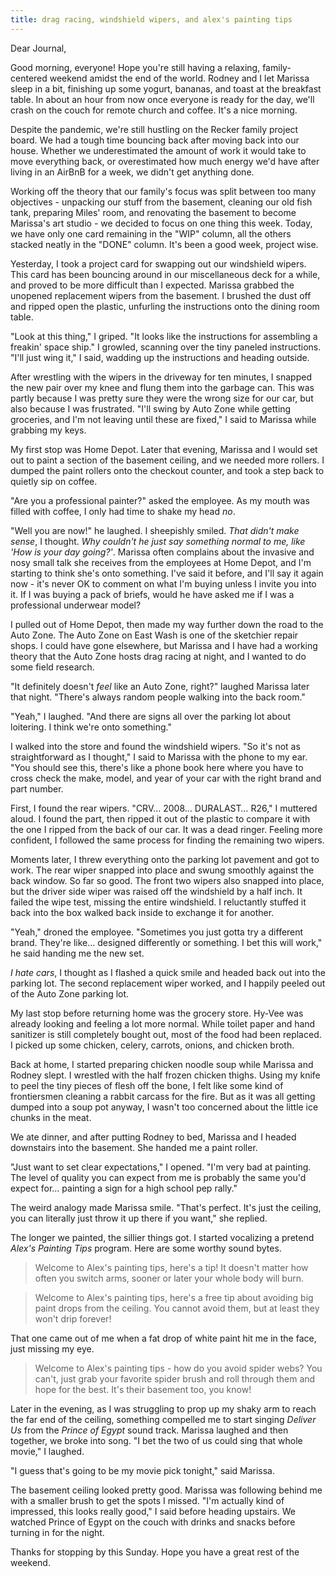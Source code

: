 ```yaml
---
title: drag racing, windshield wipers, and alex's painting tips
---
```


Dear Journal,

Good morning, everyone! Hope you're still having a relaxing,
family-centered weekend amidst the end of the world. Rodney and I let
Marissa sleep in a bit, finishing up some yogurt, bananas, and toast at
the breakfast table. In about an hour from now once everyone is ready
for the day, we'll crash on the couch for remote church and coffee. It's
a nice morning.

Despite the pandemic, we're still hustling on the Recker family project
board. We had a tough time bouncing back after moving back into our
house. Whether we underestimated the amount of work it would take to
move everything back, or overestimated how much energy we'd have after
living in an AirBnB for a week, we didn't get anything done.

Working off the theory that our family's focus was split between too
many objectives - unpacking our stuff from the basement, cleaning our
old fish tank, preparing Miles' room, and renovating the basement to
become Marissa's art studio - we decided to focus on one thing this
week. Today, we have only one card remaining in the "WIP" column, all
the others stacked neatly in the "DONE" column. It's been a good week,
project wise.

Yesterday, I took a project card for swapping out our windshield wipers.
This card has been bouncing around in our miscellaneous deck for a
while, and proved to be more difficult than I expected. Marissa grabbed
the unopened replacement wipers from the basement. I brushed the dust
off and ripped open the plastic, unfurling the instructions onto the
dining room table.

"Look at this thing," I griped. "It looks like the instructions for
assembling a freakin' space ship." I growled, scanning over the tiny
paneled instructions. "I'll just wing it," I said, wadding up the
instructions and heading outside.

After wrestling with the wipers in the driveway for ten minutes, I
snapped the new pair over my knee and flung them into the garbage can.
This was partly because I was pretty sure they were the wrong size for
our car, but also because I was frustrated. "I'll swing by Auto Zone
while getting groceries, and I'm not leaving until these are fixed," I
said to Marissa while grabbing my keys.

My first stop was Home Depot. Later that evening, Marissa and I would
set out to paint a section of the basement ceiling, and we needed more
rollers. I dumped the paint rollers onto the checkout counter, and took
a step back to quietly sip on coffee.

"Are you a professional painter?" asked the employee. As my mouth was
filled with coffee, I only had time to shake my head *no*.

"Well you are now!" he laughed. I sheepishly smiled. *That didn't make
sense*, I thought. *Why couldn't he just say something normal to me,
like 'How is your day going?'*. Marissa often complains about the
invasive and nosy small talk she receives from the employees at Home
Depot, and I'm starting to think she's onto something. I've said it
before, and I'll say it again now - it's never OK to comment on what I'm
buying unless I invite you into it. If I was buying a pack of briefs,
would he have asked me if I was a professional underwear model?

I pulled out of Home Depot, then made my way further down the road to
the Auto Zone. The Auto Zone on East Wash is one of the sketchier repair
shops. I could have gone elsewhere, but Marissa and I have had a working
theory that the Auto Zone hosts drag racing at night, and I wanted to do
some field research.

"It definitely doesn't *feel* like an Auto Zone, right?" laughed Marissa
later that night. "There's always random people walking into the back
room."

"Yeah," I laughed. "And there are signs all over the parking lot about
loitering. I think we're onto something."

I walked into the store and found the windshield wipers. "So it's not as
straightforward as I thought," I said to Marissa with the phone to my
ear. "You should see this, there's like a phone book here where you have
to cross check the make, model, and year of your car with the right
brand and part number.

First, I found the rear wipers. "CRV… 2008… DURALAST… R26," I muttered
aloud. I found the part, then ripped it out of the plastic to compare it
with the one I ripped from the back of our car. It was a dead ringer.
Feeling more confident, I followed the same process for finding the
remaining two wipers.

Moments later, I threw everything onto the parking lot pavement and got
to work. The rear wiper snapped into place and swung smoothly against
the back window. So far so good. The front two wipers also snapped into
place, but the driver side wiper was raised off the windshield by a half
inch. It failed the wipe test, missing the entire windshield. I
reluctantly stuffed it back into the box walked back inside to exchange
it for another.

"Yeah," droned the employee. "Sometimes you just gotta try a different
brand. They're like… designed differently or something. I bet this will
work," he said handing me the new set.

*I hate cars*, I thought as I flashed a quick smile and headed back out
into the parking lot. The second replacement wiper worked, and I happily
peeled out of the Auto Zone parking lot.

My last stop before returning home was the grocery store. Hy-Vee was
already looking and feeling a lot more normal. While toilet paper and
hand sanitizer is still completely bought out, most of the food had been
replaced. I picked up some chicken, celery, carrots, onions, and chicken
broth.

Back at home, I started preparing chicken noodle soup while Marissa and
Rodney slept. I wrestled with the half frozen chicken thighs. Using my
knife to peel the tiny pieces of flesh off the bone, I felt like some
kind of frontiersmen cleaning a rabbit carcass for the fire. But as it
was all getting dumped into a soup pot anyway, I wasn't too concerned
about the little ice chunks in the meat.

We ate dinner, and after putting Rodney to bed, Marissa and I headed
downstairs into the basement. She handed me a paint roller.

"Just want to set clear expectations," I opened. "I'm very bad at
painting. The level of quality you can expect from me is probably the
same you'd expect for… painting a sign for a high school pep rally."

The weird analogy made Marissa smile. "That's perfect. It's just the
ceiling, you can literally just throw it up there if you want," she
replied.

The longer we painted, the sillier things got. I started vocalizing a
pretend *Alex's Painting Tips* program. Here are some worthy sound
bytes.

> Welcome to Alex's painting tips, here's a tip! It doesn't matter how
> often you switch arms, sooner or later your whole body will burn.

> Welcome to Alex's painting tips, here's a free tip about avoiding big
> paint drops from the ceiling. You cannot avoid them, but at least they
> won't drip forever!

That one came out of me when a fat drop of white paint hit me in the
face, just missing my eye.

> Welcome to Alex's painting tips - how do you avoid spider webs? You
> can't, just grab your favorite spider brush and roll through them and
> hope for the best. It's their basement too, you know!

Later in the evening, as I was struggling to prop up my shaky arm to
reach the far end of the ceiling, something compelled me to start
singing *Deliver Us* from the *Prince of Egypt* sound track. Marissa
laughed and then together, we broke into song. "I bet the two of us
could sing that whole movie," I laughed.

"I guess that's going to be my movie pick tonight," said Marissa.

The basement ceiling looked pretty good. Marissa was following behind me
with a smaller brush to get the spots I missed. "I'm actually kind of
impressed, this looks really good," I said before heading upstairs. We
watched Prince of Egypt on the couch with drinks and snacks before
turning in for the night.

Thanks for stopping by this Sunday. Hope you have a great rest of the
weekend.

